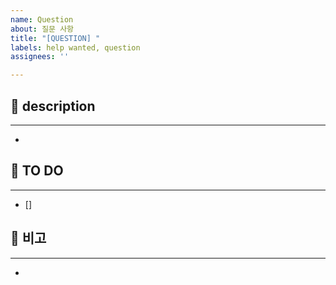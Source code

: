 ```yaml
---
name: Question
about: 질문 사항
title: "[QUESTION] "
labels: help wanted, question
assignees: ''

---
```


## 📌 description
***
- 

## 📝 TO DO
***
- []

## 💌 비고
***
-
